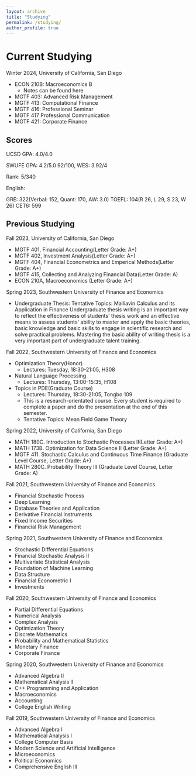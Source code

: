 ```yaml
---
layout: archive
title: "Studying"
permalink: /studying/
author_profile: true
---
```


# Current Studying

Winter 2024, University of California, San Diego
+ ECON 210B: Macroeconomics B
  + Notes can be found here
+ MGTF 403: Advanced Risk Management
+ MGTF 413: Computational Finance
+ MGTF 416: Professional Seminar
+ MGTF 417 Professional Communication
+ MGTF 421: Corporate Finance


## Scores
UCSD GPA: 4.0/4.0

SWUFE GPA: 4.2/5.0 92/100, WES: 3.92/4

Rank: 5/340

English:

GRE: 322(Verbal: 152, Quant: 170, AW: 3.0)
TOEFL: 104(R 26, L 29, S 23, W 26)
CET6: 599

## Previous Studying

Fall 2023, University of California, San Diego

+ MGTF 401, Financial Accounting(Letter Grade: A+)
+ MGTF 402, Investment Analysis(Letter Grade: A+)
+ MGTF 404, Financial Econometrics and Emperical Methods(Letter Grade: A+)
+ MGTF 415, Collecting and Analyzing Financial Data(Letter Grade: A)
+ ECON 210A, Macroeconomics (Letter Grade: A+)

Spring 2023, Southwestern University of Finance and Economics

+ Undergraduate Thesis: Tentative Topics: Malliavin Calculus and its Application in Finance
Undergraduate thesis writing is an important way to reflect the effectiveness of students' thesis work and an effective means to assess students' ability to master and apply the basic theories, basic knowledge and basic skills to engage in scientific research and solve practical problems. Mastering the basic ability of writing thesis is a very important part of undergraduate talent training.

Fall 2022, Southwestern University of Finance and Economics

+ Optimization Theory(Honor)
  + Lectures: Tuesday, 18:30-21:05, H308 
+ Natural Language Processing 
  + Lectures: Thursday, 13:00-15:35, H108 
+ Topics in PDE(Graduate Course)
  + Lectures: Thursday, 18:30-21:05, Tongbo 109 
  + This is a research-orientated course. Every student is required to complete a paper and do the presentation at the end of this semester. 
  + Tentative Topics: Mean Field Game Theory

Spring 2022, University of California, San Diego

+ MATH 180C. Introduction to Stochastic Processes II(Letter Grade: A+)
+ MATH 173B. Optimization for Data Science II (Letter Grade: A+)
+ MGTF 411. Stochastic Calculus and Continuous Time Finance (Graduate Level Course, Letter Grade: A+)
+ MATH 280C. Probability Theory III (Graduate Level Course, Letter Grade: A)
  

Fall 2021, Southwestern University of Finance and Economics

+ Financial Stochastic Process 
+ Deep Learning 
+ Database Theories and Application 
+ Derivative Financial Instruments 
+ Fixed Income Securities 
+ Financial Risk Management

Spring 2021, Southwestern University of Finance and Economics

+ Stochastic Differential Equations
+ Financial Stochastic Analysis II
+ Multivariate Statistical Analysis
+ Foundation of Machine Learning
+ Data Structure
+ Financial Econometric I
+ Investments

Fall 2020, Southwestern University of Finance and Economics

+ Partial Differential Equations
+ Numerical Analysis
+ Complex Analysis
+ Optimization Theory
+ Discrete Mathematics
+ Probability and Mathematical Statistics
+ Monetary Finance
+ Corporate Finance

Spring 2020, Southwestern University of Finance and Economics

+ Advanced Algebra II
+ Mathematical Analysis II
+ C++ Programming and Application
+ Macroeconomics
+ Accounting
+ College English Writing

Fall 2019, Southwestern University of Finance and Economics

+ Advanced Algebra I
+ Mathematical Analysis I
+ College Computer Basis
+ Modern Science and Artificial Intelligence
+ Microeconomics
+ Political Economics
+ Comprehensive English III


